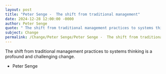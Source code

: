 ```yaml
---
layout: post
title: "Peter Senge -  The shift from traditional management"
date: 2024-12-28 12:00:00 -0000
author: Peter Senge
quote: " The shift from traditional management practices to systems thinking is a profound and challenging change."
subject: Change
permalink: /Change/Peter Senge/Peter Senge -  The shift from traditional management
---
```


 The shift from traditional management practices to systems thinking is a profound and challenging change.

- Peter Senge
